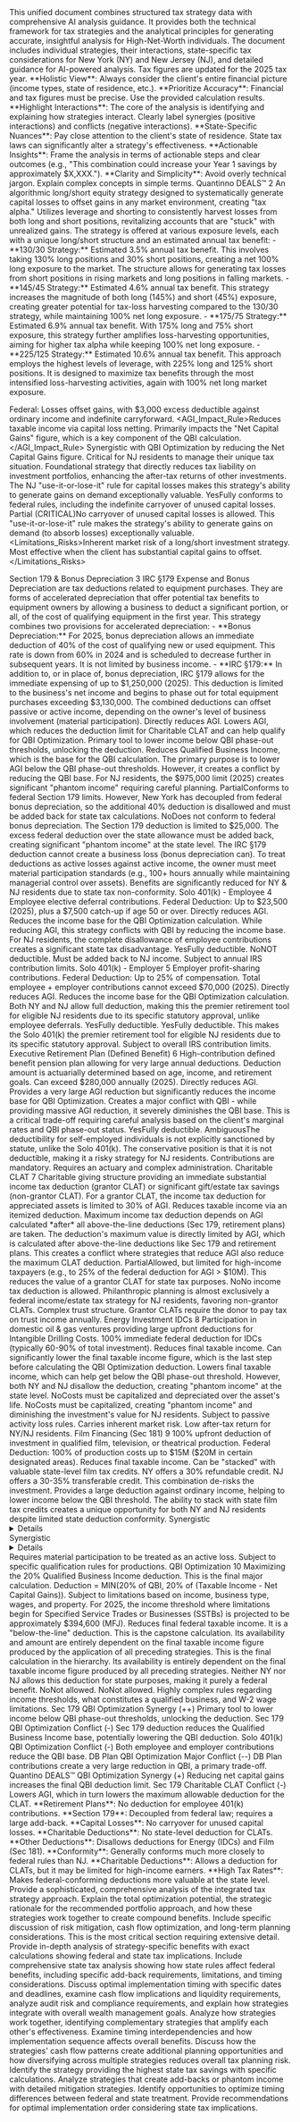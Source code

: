 <UnifiedTaxStrategyGuide>
  <Introduction>
    This unified document combines structured tax strategy data with comprehensive AI analysis guidance. It provides both the technical framework for tax strategies and the analytical principles for generating accurate, insightful analysis for High-Net-Worth individuals. The document includes individual strategies, their interactions, state-specific tax considerations for New York (NY) and New Jersey (NJ), and detailed guidance for AI-powered analysis. Tax figures are updated for the 2025 tax year.
  </Introduction>

  <AnalysisPrinciples>
    <Principle>**Holistic View**: Always consider the client's entire financial picture (income types, state of residence, etc.).</Principle>
    <Principle>**Prioritize Accuracy**: Financial and tax figures must be precise. Use the provided calculation results.</Principle>
    <Principle>**Highlight Interactions**: The core of the analysis is identifying and explaining how strategies interact. Clearly label synergies (positive interactions) and conflicts (negative interactions).</Principle>
    <Principle>**State-Specific Nuances**: Pay close attention to the client's state of residence. State tax laws can significantly alter a strategy's effectiveness.</Principle>
    <Principle>**Actionable Insights**: Frame the analysis in terms of actionable steps and clear outcomes (e.g., "This combination could increase your Year 1 savings by approximately $X,XXX.").</Principle>
    <Principle>**Clarity and Simplicity**: Avoid overly technical jargon. Explain complex concepts in simple terms.</Principle>
  </AnalysisPrinciples>

  <Strategy id="QUANT_DEALS_01">
    <Name>Quantinno DEALS™</Name>
    <Hierarchy>2</Hierarchy>
    <Description>An algorithmic long/short equity strategy designed to systematically generate capital losses to offset gains in any market environment, creating "tax alpha." Utilizes leverage and shorting to consistently harvest losses from both long and short positions, revitalizing accounts that are "stuck" with unrealized gains.</Description>
    <CalculationLogic>
The strategy is offered at various exposure levels, each with a unique long/short structure and an estimated annual tax benefit:
- **130/30 Strategy:** Estimated 3.5% annual tax benefit. This involves taking 130% long positions and 30% short positions, creating a net 100% long exposure to the market. The structure allows for generating tax losses from short positions in rising markets and long positions in falling markets.
- **145/45 Strategy:** Estimated 4.6% annual tax benefit. This strategy increases the magnitude of both long (145%) and short (45%) exposure, creating greater potential for tax-loss harvesting compared to the 130/30 strategy, while maintaining 100% net long exposure.
- **175/75 Strategy:** Estimated 6.9% annual tax benefit. With 175% long and 75% short exposure, this strategy further amplifies loss-harvesting opportunities, aiming for higher tax alpha while keeping 100% net long exposure.
- **225/125 Strategy:** Estimated 10.6% annual tax benefit. This approach employs the highest levels of leverage, with 225% long and 125% short positions. It is designed to maximize tax benefits through the most intensified loss-harvesting activities, again with 100% net long market exposure.

Federal: Losses offset gains, with $3,000 excess deductible against ordinary income and indefinite carryforward.
    </CalculationLogic>
    <AGI_Impact_Rule>Reduces taxable income via capital loss netting. Primarily impacts the "Net Capital Gains" figure, which is a key component of the QBI calculation.</AGI_Impact_Rule>
    <Interactions>
      <Enhances>Synergistic with QBI Optimization by reducing the Net Capital Gains figure. Critical for NJ residents to manage their unique tax situation.</Enhances>
      <AnalysisGuidance>Foundational strategy that directly reduces tax liability on investment portfolios, enhancing the after-tax returns of other investments. The NJ "use-it-or-lose-it" rule for capital losses makes this strategy's ability to generate gains on demand exceptionally valuable.</AnalysisGuidance>
    </Interactions>
    <StateTaxTreatment>
      <State name="NY"><Conformity>Yes</Conformity><Deductibility>Fully conforms to federal rules, including the indefinite carryover of unused capital losses.</Deductibility></State>
      <State name="NJ"><Conformity>Partial (CRITICAL)</Conformity><Deductibility>No carryover of unused capital losses is allowed. This "use-it-or-lose-it" rule makes the strategy's ability to generate gains on demand (to absorb losses) exceptionally valuable.</Deductibility></State>
    </StateTaxTreatment>
    <Limitations_Risks>Inherent market risk of a long/short investment strategy. Most effective when the client has substantial capital gains to offset.</Limitations_Risks>
  </Strategy>

  <Strategy id="EQUIP_S179_01">
    <Name>Section 179 &amp; Bonus Depreciation</Name>
    <Hierarchy>3</Hierarchy>
    <Description>IRC §179 Expense and Bonus Depreciation are tax deductions related to equipment purchases. They are forms of accelerated depreciation that offer potential tax benefits to equipment owners by allowing a business to deduct a significant portion, or all, of the cost of qualifying equipment in the first year.</Description>
    <CalculationLogic>
This strategy combines two provisions for accelerated depreciation:
- **Bonus Depreciation:** For 2025, bonus depreciation allows an immediate deduction of 40% of the cost of qualifying new or used equipment. This rate is down from 60% in 2024 and is scheduled to decrease further in subsequent years. It is not limited by business income.
- **IRC §179:** In addition to, or in place of, bonus depreciation, IRC §179 allows for the immediate expensing of up to $1,250,000 (2025). This deduction is limited to the business's net income and begins to phase out for total equipment purchases exceeding $3,130,000.
The combined deductions can offset passive or active income, depending on the owner's level of business involvement (material participation).
    </CalculationLogic>
    <AGI_Impact_Rule>Directly reduces AGI.</AGI_Impact_Rule>
    <Interactions>
      <Impacts>Lowers AGI, which reduces the deduction limit for Charitable CLAT and can help qualify for QBI Optimization.</Impacts>
      <Synergy>Primary tool to lower income below QBI phase-out thresholds, unlocking the deduction.</Synergy>
      <Conflict>Reduces Qualified Business Income, which is the base for the QBI calculation.</Conflict>
      <AnalysisGuidance>The primary purpose is to lower AGI below the QBI phase-out thresholds. However, it creates a conflict by reducing the QBI base. For NJ residents, the $975,000 limit (2025) creates significant "phantom income" requiring careful planning.</AnalysisGuidance>
    </Interactions>
    <StateTaxTreatment>
      <State name="NY"><Conformity>Partial</Conformity><Deductibility>Conforms to federal Section 179 limits. However, New York has decoupled from federal bonus depreciation, so the additional 40% deduction is disallowed and must be added back for state tax calculations.</Deductibility></State>
      <State name="NJ"><Conformity>No</Conformity><Deductibility>Does not conform to federal bonus depreciation. The Section 179 deduction is limited to $25,000. The excess federal deduction over the state allowance must be added back, creating significant "phantom income" at the state level.</Deductibility></State>
    </StateTaxTreatment>
    <Limitations_Risks>The IRC §179 deduction cannot create a business loss (bonus depreciation can). To treat deductions as active losses against active income, the owner must meet material participation standards (e.g., 100+ hours annually while maintaining managerial control over assets). Benefits are significantly reduced for NY &amp; NJ residents due to state tax non-conformity.</Limitations_Risks>
  </Strategy>

  <Strategy id="SOLO401K_EE_01">
    <Name>Solo 401(k) - Employee</Name>
    <Hierarchy>4</Hierarchy>
    <Description>Employee elective deferral contributions.</Description>
    <CalculationLogic>Federal Deduction: Up to $23,500 (2025), plus a $7,500 catch-up if age 50 or over.</CalculationLogic>
    <AGI_Impact_Rule>Directly reduces AGI.</AGI_Impact_Rule>
    <Interactions>
      <Impacts>Reduces the income base for the QBI Optimization calculation.</Impacts>
      <AnalysisGuidance>While reducing AGI, this strategy conflicts with QBI by reducing the income base. For NJ residents, the complete disallowance of employee contributions creates a significant state tax disadvantage.</AnalysisGuidance>
    </Interactions>
    <StateTaxTreatment>
      <State name="NY"><Conformity>Yes</Conformity><Deductibility>Fully deductible.</Deductibility></State>
      <State name="NJ"><Conformity>No</Conformity><Deductibility>NOT deductible. Must be added back to NJ income.</Deductibility></State>
    </StateTaxTreatment>
    <Limitations_Risks>Subject to annual IRS contribution limits.</Limitations_Risks>
  </Strategy>

  <Strategy id="SOLO401K_ER_01">
    <Name>Solo 401(k) - Employer</Name>
    <Hierarchy>5</Hierarchy>
    <Description>Employer profit-sharing contributions.</Description>
    <CalculationLogic>Federal Deduction: Up to 25% of compensation. Total employee + employer contributions cannot exceed $70,000 (2025).</CalculationLogic>
    <AGI_Impact_Rule>Directly reduces AGI.</AGI_Impact_Rule>
    <Interactions>
      <Impacts>Reduces the income base for the QBI Optimization calculation.</Impacts>
      <AnalysisGuidance>Both NY and NJ allow full deduction, making this the premier retirement tool for eligible NJ residents due to its specific statutory approval, unlike employee deferrals.</AnalysisGuidance>
    </Interactions>
    <StateTaxTreatment>
      <State name="NY"><Conformity>Yes</Conformity><Deductibility>Fully deductible.</Deductibility></State>
      <State name="NJ"><Conformity>Yes</Conformity><Deductibility>Fully deductible. This makes the Solo 401(k) the premier retirement tool for eligible NJ residents due to its specific statutory approval.</Deductibility></State>
    </StateTaxTreatment>
    <Limitations_Risks>Subject to overall IRS contribution limits.</Limitations_Risks>
  </Strategy>

  <Strategy id="DB_PLAN_01">
    <Name>Executive Retirement Plan (Defined Benefit)</Name>
    <Hierarchy>6</Hierarchy>
    <Description>High-contribution defined benefit pension plan allowing for very large annual deductions.</Description>
    <CalculationLogic>Deduction amount is actuarially determined based on age, income, and retirement goals. Can exceed $280,000 annually (2025).</CalculationLogic>
    <AGI_Impact_Rule>Directly reduces AGI.</AGI_Impact_Rule>
    <Interactions>
      <Impacts>Provides a very large AGI reduction but significantly reduces the income base for QBI Optimization.</Impacts>
      <AnalysisGuidance>Creates a major conflict with QBI - while providing massive AGI reduction, it severely diminishes the QBI base. This is a critical trade-off requiring careful analysis based on the client's marginal rates and QBI phase-out status.</AnalysisGuidance>
    </Interactions>
    <StateTaxTreatment>
      <State name="NY"><Conformity>Yes</Conformity><Deductibility>Fully deductible.</Deductibility></State>
      <State name="NJ"><Conformity>Ambiguous</Conformity><Deductibility>The deductibility for self-employed individuals is not explicitly sanctioned by statute, unlike the Solo 401(k). The conservative position is that it is not deductible, making it a risky strategy for NJ residents.</Deductibility></State>
    </StateTaxTreatment>
    <Limitations_Risks>Contributions are mandatory. Requires an actuary and complex administration.</Limitations_Risks>
  </Strategy>

  <Strategy id="CHAR_CLAT_01">
    <Name>Charitable CLAT</Name>
    <Hierarchy>7</Hierarchy>
    <Description>Charitable giving structure providing an immediate substantial income tax deduction (grantor CLAT) or significant gift/estate tax savings (non-grantor CLAT).</Description>
    <CalculationLogic>For a grantor CLAT, the income tax deduction for appreciated assets is limited to 30% of AGI.</CalculationLogic>
    <AGI_Impact_Rule>Reduces taxable income via an itemized deduction.</AGI_Impact_Rule>
    <Interactions>
      <DependsOn>Maximum income tax deduction depends on AGI calculated *after* all above-the-line deductions (Sec 179, retirement plans) are taken.</DependsOn>
      <AnalysisGuidance>The deduction's maximum value is directly limited by AGI, which is calculated after above-the-line deductions like Sec 179 and retirement plans. This creates a conflict where strategies that reduce AGI also reduce the maximum CLAT deduction.</AnalysisGuidance>
    </Interactions>
    <StateTaxTreatment>
      <State name="NY"><Conformity>Partial</Conformity><Deductibility>Allowed, but limited for high-income taxpayers (e.g., to 25% of the federal deduction for AGI > $10M). This reduces the value of a grantor CLAT for state tax purposes.</Deductibility></State>
      <State name="NJ"><Conformity>No</Conformity><Deductibility>No income tax deduction is allowed. Philanthropic planning is almost exclusively a federal income/estate tax strategy for NJ residents, favoring non-grantor CLATs.</Deductibility></State>
    </StateTaxTreatment>
    <Limitations_Risks>Complex trust structure. Grantor CLATs require the donor to pay tax on trust income annually.</Limitations_Risks>
  </Strategy>
  
  <Strategy id="ENERGY_IDC_01">
    <Name>Energy Investment IDCs</Name>
    <Hierarchy>8</Hierarchy>
    <Description>Participation in domestic oil &amp; gas ventures providing large upfront deductions for Intangible Drilling Costs.</Description>
    <CalculationLogic>100% immediate federal deduction for IDCs (typically 60-90% of total investment).</CalculationLogic>
    <AGI_Impact_Rule>Reduces final taxable income.</AGI_Impact_Rule>
    <Interactions>
      <Enhances>Can significantly lower the final taxable income figure, which is the last step before calculating the QBI Optimization deduction.</Enhances>
      <AnalysisGuidance>Lowers final taxable income, which can help get below the QBI phase-out threshold. However, both NY and NJ disallow the deduction, creating "phantom income" at the state level.</AnalysisGuidance>
    </Interactions>
    <StateTaxTreatment>
      <State name="NY"><Conformity>No</Conformity><Deductibility>Costs must be capitalized and depreciated over the asset's life.</Deductibility></State>
      <State name="NJ"><Conformity>No</Conformity><Deductibility>Costs must be capitalized, creating "phantom income" and diminishing the investment's value for NJ residents.</Deductibility></State>
    </StateTaxTreatment>
    <Limitations_Risks>Subject to passive activity loss rules. Carries inherent market risk. Low after-tax return for NY/NJ residents.</Limitations_Risks>
  </Strategy>

  <Strategy id="FILM_SEC181_01">
    <Name>Film Financing (Sec 181)</Name>
    <Hierarchy>9</Hierarchy>
    <Description>100% upfront deduction of investment in qualified film, television, or theatrical production.</Description>
    <CalculationLogic>Federal Deduction: 100% of production costs up to $15M ($20M in certain designated areas).</CalculationLogic>
    <AGI_Impact_Rule>Reduces final taxable income.</AGI_Impact_Rule>
    <Interactions>
        <Enhances>Can be "stacked" with valuable state-level film tax credits. NY offers a 30% refundable credit. NJ offers a 30-35% transferable credit. This combination de-risks the investment.</Enhances>
        <AnalysisGuidance>Provides a large deduction against ordinary income, helping to lower income below the QBI threshold. The ability to stack with state film tax credits creates a unique opportunity for both NY and NJ residents despite limited state deduction conformity.</AnalysisGuidance>
    </Interactions>
    <StateTaxTreatment>
      <State name="NY"><Conformity>Synergistic</Conformity><Details>While there is no direct state deduction, the state's 30% refundable tax credit program complements the federal deduction, creating a powerful combined incentive.</Details></State>
      <State name="NJ"><Conformity>Synergistic</Conformity><Details>The state's 30-35% transferable tax credit can be monetized (sold), creating immediate cash flow for the project and enhancing investor returns alongside the federal deduction.</Details></State>
    </StateTaxTreatment>
    <Limitations_Risks>Requires material participation to be treated as an active loss. Subject to specific qualification rules for productions.</Limitations_Risks>
  </Strategy>

  <Strategy id="QBI_FINAL_01">
    <Name>QBI Optimization</Name>
    <Hierarchy>10</Hierarchy>
    <Description>Maximizing the 20% Qualified Business Income deduction. This is the final major calculation.</Description>
    <CalculationLogic>Deduction = MIN(20% of QBI, 20% of (Taxable Income - Net Capital Gains)). Subject to limitations based on income, business type, wages, and property. For 2025, the income threshold where limitations begin for Specified Service Trades or Businesses (SSTBs) is projected to be approximately $394,600 (MFJ).</CalculationLogic>
    <AGI_Impact_Rule>Reduces final federal taxable income. It is a "below-the-line" deduction.</AGI_Impact_Rule>
    <Interactions>
      <DependsOn>This is the capstone calculation. Its availability and amount are entirely dependent on the final taxable income figure produced by the application of all preceding strategies.</DependsOn>
      <AnalysisGuidance>This is the final calculation in the hierarchy. Its availability is entirely dependent on the final taxable income figure produced by all preceding strategies. Neither NY nor NJ allows this deduction for state purposes, making it purely a federal benefit.</AnalysisGuidance>
    </Interactions>
    <StateTaxTreatment>
      <State name="NY"><Conformity>No</Conformity><Deductibility>Not allowed.</Deductibility></State>
      <State name="NJ"><Conformity>No</Conformity><Deductibility>Not allowed.</Deductibility></State>
    </StateTaxTreatment>
    <Limitations_Risks>Highly complex rules regarding income thresholds, what constitutes a qualified business, and W-2 wage limitations.</Limitations_Risks>
  </Strategy>

  <InteractionMatrix>
    <Interaction>
      <Strategy1>Sec 179</Strategy1>
      <Strategy2>QBI Optimization</Strategy2>
      <Type>Synergy (++)</Type>
      <Explanation>Primary tool to lower income below QBI phase-out thresholds, unlocking the deduction.</Explanation>
    </Interaction>
    <Interaction>
      <Strategy1>Sec 179</Strategy1>
      <Strategy2>QBI Optimization</Strategy2>
      <Type>Conflict (-)</Type>
      <Explanation>Sec 179 deduction reduces the Qualified Business Income base, potentially lowering the QBI deduction.</Explanation>
    </Interaction>
    <Interaction>
      <Strategy1>Solo 401(k)</Strategy1>
      <Strategy2>QBI Optimization</Strategy2>
      <Type>Conflict (-)</Type>
      <Explanation>Both employee and employer contributions reduce the QBI base.</Explanation>
    </Interaction>
    <Interaction>
      <Strategy1>DB Plan</Strategy1>
      <Strategy2>QBI Optimization</Strategy2>
      <Type>Major Conflict (--)</Type>
      <Explanation>DB Plan contributions create a very large reduction in QBI, a primary trade-off.</Explanation>
    </Interaction>
    <Interaction>
      <Strategy1>Quantino DEALS™</Strategy1>
      <Strategy2>QBI Optimization</Strategy2>
      <Type>Synergy (+)</Type>
      <Explanation>Reducing net capital gains increases the final QBI deduction limit.</Explanation>
    </Interaction>
    <Interaction>
      <Strategy1>Sec 179</Strategy1>
      <Strategy2>Charitable CLAT</Strategy2>
      <Type>Conflict (-)</Type>
      <Explanation>Lowers AGI, which in turn lowers the maximum allowable deduction for the CLAT.</Explanation>
    </Interaction>
  </InteractionMatrix>

  <StateTaxSummary>
    <State name="NJ">
      <KeyPoints>
        <Point>**Retirement Plans**: No deduction for employee 401(k) contributions.</Point>
        <Point>**Section 179**: Decoupled from federal law; requires a large add-back.</Point>
        <Point>**Capital Losses**: No carryover for unused capital losses.</Point>
        <Point>**Charitable Deductions**: No state-level deduction for CLATs.</Point>
        <Point>**Other Deductions**: Disallows deductions for Energy (IDCs) and Film (Sec 181).</Point>
      </KeyPoints>
    </State>
    <State name="NY">
      <KeyPoints>
        <Point>**Conformity**: Generally conforms much more closely to federal rules than NJ.</Point>
        <Point>**Charitable Deductions**: Allows a deduction for CLATs, but it may be limited for high-income earners.</Point>
        <Point>**High Tax Rates**: Makes federal-conforming deductions more valuable at the state level.</Point>
      </KeyPoints>
    </State>
  </StateTaxSummary>

  <AnalysisGuidance>
    <SectionGuidance section="Executive Summary">
      Provide a sophisticated, comprehensive analysis of the integrated tax strategy approach. Explain the total optimization potential, the strategic rationale for the recommended portfolio approach, and how these strategies work together to create compound benefits. Include specific discussion of risk mitigation, cash flow optimization, and long-term planning considerations.
    </SectionGuidance>
    <SectionGuidance section="Key Insights">
      This is the most critical section requiring extensive detail. Provide in-depth analysis of strategy-specific benefits with exact calculations showing federal and state tax implications. Include comprehensive state tax analysis showing how state rules affect federal benefits, including specific add-back requirements, limitations, and timing considerations. Discuss optimal implementation timing with specific dates and deadlines, examine cash flow implications and liquidity requirements, analyze audit risk and compliance requirements, and explain how strategies integrate with overall wealth management goals.
    </SectionGuidance>
    <SectionGuidance section="Strategy Synergies">
      Analyze how strategies work together, identifying complementary strategies that amplify each other's effectiveness. Examine timing interdependencies and how implementation sequence affects overall benefits. Discuss how the strategies' cash flow patterns create additional planning opportunities and how diversifying across multiple strategies reduces overall tax planning risk.
    </SectionGuidance>
    <SectionGuidance section="State Tax Optimization">
      Identify the strategy providing the highest state tax savings with specific calculations. Analyze strategies that create add-backs or phantom income with detailed mitigation strategies. Identify opportunities to optimize timing differences between federal and state treatment. Provide recommendations for optimal implementation order considering state tax implications.
    </SectionGuidance>
  </AnalysisGuidance>
</UnifiedTaxStrategyGuide>